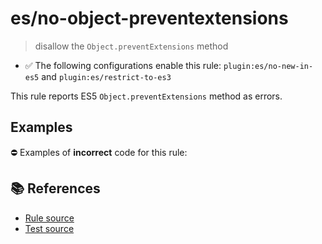 # es/no-object-preventextensions
> disallow the `Object.preventExtensions` method

- ✅ The following configurations enable this rule: `plugin:es/no-new-in-es5` and `plugin:es/restrict-to-es3`

This rule reports ES5 `Object.preventExtensions` method as errors.

## Examples

⛔ Examples of **incorrect** code for this rule:

<eslint-playground type="bad" code="/*eslint es/no-object-preventextensions: error */
Object.preventExtensions(obj)
" />

## 📚 References

- [Rule source](https://github.com/mysticatea/eslint-plugin-es/blob/v4.1.0/lib/rules/no-object-preventextensions.js)
- [Test source](https://github.com/mysticatea/eslint-plugin-es/blob/v4.1.0/tests/lib/rules/no-object-preventextensions.js)
